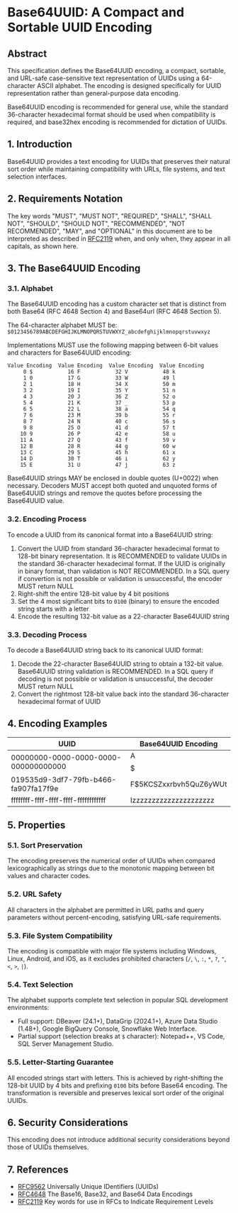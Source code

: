 # Base64UUID: A Compact and Sortable UUID Encoding

## Abstract

This specification defines the Base64UUID encoding, a compact, sortable, and URL-safe case-sensitive text representation of UUIDs using a 64-character ASCII alphabet. The encoding is designed specifically for UUID representation rather than general-purpose data encoding.

Base64UUID encoding is recommended for general use, while the standard 36-character hexadecimal format should be used when compatibility is required, and base32hex encoding is recommended for dictation of UUIDs.

## 1. Introduction

Base64UUID provides a text encoding for UUIDs that preserves their natural sort order while maintaining compatibility with URLs, file systems, and text selection interfaces.

## 2. Requirements Notation

The key words "MUST", "MUST NOT", "REQUIRED", "SHALL", "SHALL NOT", "SHOULD", "SHOULD NOT", "RECOMMENDED", "NOT RECOMMENDED", "MAY", and "OPTIONAL" in this document are to be interpreted as described in [RFC2119](https://datatracker.ietf.org/doc/html/rfc2119) when, and only when, they appear in all capitals, as shown here.

## 3. The Base64UUID Encoding

### 3.1. Alphabet

The Base64UUID encoding has a custom character set that is distinct from both Base64 (RFC 4648 Section 4) and Base64url (RFC 4648 Section 5).

The 64-character alphabet MUST be:
`$0123456789ABCDEFGHIJKLMNOPQRSTUVWXYZ_abcdefghijklmnopqrstuvwxyz`

Implementations MUST use the following mapping between 6-bit values and characters for Base64UUID encoding:
```
Value Encoding  Value Encoding  Value Encoding  Value Encoding
     0 $           16 F           32 V           48 k
     1 0           17 G           33 W           49 l
     2 1           18 H           34 X           50 m
     3 2           19 I           35 Y           51 n
     4 3           20 J           36 Z           52 o
     5 4           21 K           37 _           53 p
     6 5           22 L           38 a           54 q
     7 6           23 M           39 b           55 r
     8 7           24 N           40 c           56 s
     9 8           25 O           41 d           57 t
    10 9           26 P           42 e           58 u
    11 A           27 Q           43 f           59 v
    12 B           28 R           44 g           60 w
    13 C           29 S           45 h           61 x
    14 D           30 T           46 i           62 y
    15 E           31 U           47 j           63 z
```

Base64UUID strings MAY be enclosed in double quotes (U+0022) when necessary. Decoders MUST accept both quoted and unquoted forms of Base64UUID strings and remove the quotes before processing the Base64UUID value.

### 3.2. Encoding Process

To encode a UUID from its canonical format into a Base64UUID string:
1. Convert the UUID from standard 36-character hexadecimal format to 128-bit binary representation. It is RECOMMENDED to validate UUIDs in the standard 36-character hexadecimal format. If the UUID is originally in binary format, than validation is NOT RECOMMENDED. In a SQL query if convertion is not possible or validation is unsuccessful, the encoder MUST return NULL
2. Right-shift the entire 128-bit value by 4 bit positions
3. Set the 4 most significant bits to `0100` (binary) to ensure the encoded string starts with a letter
4. Encode the resulting 132-bit value as a 22-character Base64UUID string

### 3.3. Decoding Process

To decode a Base64UUID string back to its canonical UUID format:
1. Decode the 22-character Base64UUID string to obtain a 132-bit value. Base64UUID string validation is RECOMMENDED. In a SQL query if decoding is not possible or validation is unsuccessful, the decoder MUST return NULL
2. Convert the rightmost 128-bit value back into the standard 36-character hexadecimal format of UUID

## 4. Encoding Examples

| UUID                                      | Base64UUID Encoding       |
| ----------------------------------------- | ------------------------- |
| 00000000-0000-0000-0000-000000000000     | A$$$$$$$$$$$$$$$$$$$$$    |
| 019535d9-3df7-79fb-b466-fa907fa17f9e     | F$5KCSZxxrbvh5QuZ6yWUt  |
| ffffffff-ffff-ffff-ffff-ffffffffffff      | Izzzzzzzzzzzzzzzzzzzzz    |

## 5. Properties

### 5.1. Sort Preservation

The encoding preserves the numerical order of UUIDs when compared lexicographically as strings due to the monotonic mapping between bit values and character codes.

### 5.2. URL Safety

All characters in the alphabet are permitted in URL paths and query parameters without percent-encoding, satisfying URL-safe requirements.

### 5.3. File System Compatibility

The encoding is compatible with major file systems including Windows, Linux, Android, and iOS, as it excludes prohibited characters (`/`, `\`, `:`, `*`, `?`, `"`, `<`, `>`, `|`).

### 5.4. Text Selection

The alphabet supports complete text selection in popular SQL development environments:
- Full support: DBeaver (24.1+), DataGrip (2024.1+), Azure Data Studio (1.48+), Google BigQuery Console, Snowflake Web Interface.
- Partial support (selection breaks at `$` character): Notepad++, VS Code, SQL Server Management Studio.

### 5.5. Letter-Starting Guarantee

All encoded strings start with letters. This is achieved by right-shifting the 128-bit UUID by 4 bits and prefixing `0100` bits before Base64 encoding. The transformation is reversible and preserves lexical sort order of the original UUIDs.

## 6. Security Considerations

This encoding does not introduce additional security considerations beyond those of UUIDs themselves.

## 7. References

- [RFC9562](https://datatracker.ietf.org/doc/html/rfc9562) Universally Unique IDentifiers (UUIDs)
- [RFC4648](https://datatracker.ietf.org/doc/rfc4648/) The Base16, Base32, and Base64 Data Encodings
- [RFC2119](https://datatracker.ietf.org/doc/html/rfc2119) Key words for use in RFCs to Indicate Requirement Levels

